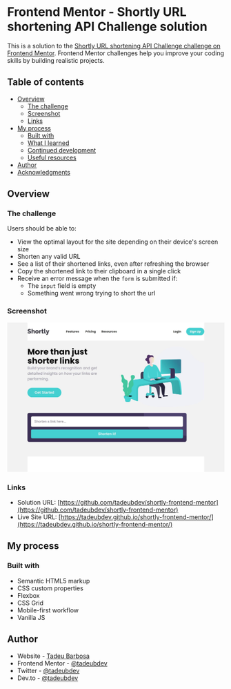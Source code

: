 # Frontend Mentor - Shortly URL shortening API Challenge solution

This is a solution to the [Shortly URL shortening API Challenge challenge on Frontend Mentor](https://www.frontendmentor.io/challenges/url-shortening-api-landing-page-2ce3ob-G). Frontend Mentor challenges help you improve your coding skills by building realistic projects. 

## Table of contents

- [Overview](#overview)
  - [The challenge](#the-challenge)
  - [Screenshot](#screenshot)
  - [Links](#links)
- [My process](#my-process)
  - [Built with](#built-with)
  - [What I learned](#what-i-learned)
  - [Continued development](#continued-development)
  - [Useful resources](#useful-resources)
- [Author](#author)
- [Acknowledgments](#acknowledgments)

## Overview

### The challenge

Users should be able to:

- View the optimal layout for the site depending on their device's screen size
- Shorten any valid URL
- See a list of their shortened links, even after refreshing the browser
- Copy the shortened link to their clipboard in a single click
- Receive an error message when the `form` is submitted if:
  - The `input` field is empty
  - Something went wrong trying to short the url

### Screenshot

![Screenshot](./screenshot.jpg)

### Links

- Solution URL: [https://github.com/tadeubdev/shortly-frontend-mentor](https://github.com/tadeubdev/shortly-frontend-mentor)
- Live Site URL: [https://tadeubdev.github.io/shortly-frontend-mentor/](https://tadeubdev.github.io/shortly-frontend-mentor/)

## My process

### Built with

- Semantic HTML5 markup
- CSS custom properties
- Flexbox
- CSS Grid
- Mobile-first workflow
- Vanilla JS

## Author

- Website - [Tadeu Barbosa](https://github.com/tadeubdev)
- Frontend Mentor - [@tadeubdev](https://www.frontendmentor.io/profile/tadeubdev)
- Twitter - [@tadeubdev](https://www.twitter.com/tadeubdev)
- Dev.to - [@tadeubdev](https://dev.to/tadeubdev)
